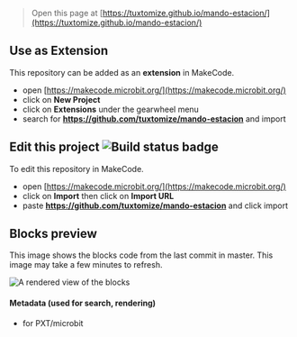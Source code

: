 
> Open this page at [https://tuxtomize.github.io/mando-estacion/](https://tuxtomize.github.io/mando-estacion/)

## Use as Extension

This repository can be added as an **extension** in MakeCode.

* open [https://makecode.microbit.org/](https://makecode.microbit.org/)
* click on **New Project**
* click on **Extensions** under the gearwheel menu
* search for **https://github.com/tuxtomize/mando-estacion** and import

## Edit this project ![Build status badge](https://github.com/tuxtomize/mando-estacion/workflows/MakeCode/badge.svg)

To edit this repository in MakeCode.

* open [https://makecode.microbit.org/](https://makecode.microbit.org/)
* click on **Import** then click on **Import URL**
* paste **https://github.com/tuxtomize/mando-estacion** and click import

## Blocks preview

This image shows the blocks code from the last commit in master.
This image may take a few minutes to refresh.

![A rendered view of the blocks](https://github.com/tuxtomize/mando-estacion/raw/master/.github/makecode/blocks.png)

#### Metadata (used for search, rendering)

* for PXT/microbit
<script src="https://makecode.com/gh-pages-embed.js"></script><script>makeCodeRender("{{ site.makecode.home_url }}", "{{ site.github.owner_name }}/{{ site.github.repository_name }}");</script>
